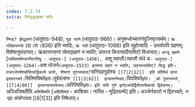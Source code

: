 ```yaml
---
index: 7.2.74
sutra: स्मिपूङ्रञ्ज्वशां सनि

---
```

   `ण्मिङ्? ईषद्धसने` (धातुपाठः-948), `पूङ् पवने` (धातुपाठः-966)। अनुबन्धोच्चारणंपूञ्निवृत्त्यर्थम्। `ऋ गतिप्रापणयोः` (दा।पा।936) इति भ्वादिः, `ऋ गतौ` (धातुपाठः-1098) इति जुहोत्यादिः - उभयोरपि ग्रहणम्; विशेषानुपादनात्। ऋकारान्तानां त्वेतद्ग्रहणं न भवति; उत्तरत्र किरत्यादीनामिटो विधानात्। `अन्जू म्रक्षणे` [`व्यक्तिमर्षणकान्तिगतिषु - धातुपाठः-] (धातुपाठः-1458), `अशू व्याप्तौ`[`व्याप्तौ संधे च` - धातुपाठः-] (धातुपाठः-1264)। `अश भोजने` (धातुपाठः-1523) इत्यस्य ग्रहणं न भवति; उदात्तत्वादेवेट्? सिद्ध इति। तत्राञ्जेरशेश्चोदित्त्वाद्विकल्पे प्राप्ते, शेषाणां तूगन्तत्वात्? `सनिग्रहगुहोश्च`  [[7|2|12]]  इति प्रतिषेधे प्राप्त इदमारभ्यते। `सिस्मियिषते` इति। `पूर्ववत्सनः`  [[1|3|62]]  इत्यात्मनेपदम्। `पिपविषते` इति। _ओः पुयण्ज्यपरे_ [[7|4|80]]  इत्याभ्यासस्येत्त्वम्। `अरिरिषति` इति। इटि सति गुणे कृतेऽजादेर्द्वितीयस्यैकाचो द्विर्वचनम्। `अञ्जिजिषतीति `अशिशिषति` [`अशिशिषते` - काशिका। नास्ति - मुद्रितग्रन्थे] इति। अञ्जेर्नकारो न द्विरुच्यते; _न न्द्राः संयोगादयः_ [[6|1|3]]  इति निषेधात्॥